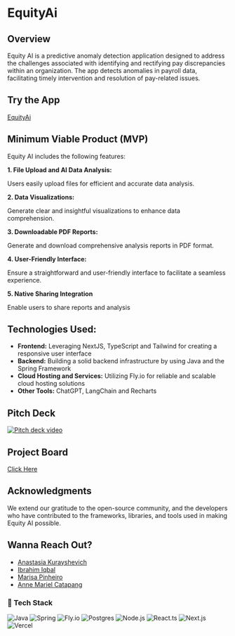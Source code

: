 # EquityAi

## Overview
Equity AI is a predictive anomaly detection application designed to address the challenges associated with identifying and rectifying pay discrepancies within an organization. The app detects anomalies in payroll data, facilitating timely intervention and resolution of pay-related issues.

## Try the App
[EquityAi](https://equity-ai.vercel.app/)

## Minimum Viable Product (MVP)
Equity AI includes the following features:

**1. File Upload and AI Data Analysis:**
<p>Users easily upload files for efficient and accurate data analysis.</p>

**2. Data Visualizations:**
<p>Generate clear and insightful visualizations to enhance data comprehension.</p>

**3. Downloadable PDF Reports:**
<p>Generate and download comprehensive analysis reports in PDF format.</p>

**4. User-Friendly Interface:**
<p>Ensure a straightforward and user-friendly interface to facilitate a seamless experience.
</p>

**5. Native Sharing Integration**
<p>Enable users to share reports and analysis</p>

## Technologies Used:
- **Frontend:** Leveraging NextJS, TypeScript and Tailwind for creating a responsive user interface
- **Backend:** Building a solid backend infrastructure by using Java and the Spring Framework
- **Cloud Hosting and Services:** Utilizing Fly.io for reliable and scalable cloud hosting solutions
- **Other Tools:** ChatGPT, LangChain and Recharts

## Pitch Deck 
[![Pitch deck video](https://img.shields.io/badge/YouTube-FF0000?style=for-the-badge&logo=youtube&logoColor=white)](https://youtu.be/DqOw0xm7iNI)

## Project Board
[Click Here](https://github.com/orgs/TuringCrafters/projects/1/views/1)

## Acknowledgments
<p>We extend our gratitude to the open-source community, and the developers who have contributed to the frameworks, libraries, and tools used in making Equity AI possible.</p>

## Wanna Reach Out?
- [Anastasia Kurayshevich](https://github.com/AnastasiaKurayshevich)
- [Ibrahim Iqbal](https://github.com/dIB59)
- [Marisa Pinheiro](https://github.com/Marisa-Pinheiro) 
- [Anne Mariel Catapang](https://github.com/annemariel95)

### 📱 Tech Stack
![Java](https://img.shields.io/badge/Java-6F4E37?style=for-the-badge&logo=java&logoColor=white)
![Spring](https://img.shields.io/badge/Spring-6DB33F?style=for-the-badge&logo=spring&logoColor=white)
![Fly.io](https://img.shields.io/badge/Fly.io-800080?style=for-the-badge&logo=Fly.io&logoColor=Purple)
![Postgres](https://img.shields.io/badge/Postgres-4169E1?style=for-the-badge&logo=PostgreSQL&logoColor=white)
![Node.js](https://img.shields.io/badge/Node.js-339933?style=for-the-badge&logo=nodedotjs&logoColor=white)
![React.ts](https://img.shields.io/badge/React-20232A?style=for-the-badge&logo=react&logoColor=61DAFB)
![Next.js](https://img.shields.io/badge/next.js-000000?style=for-the-badge&logo=nextdotjs&logoColor=white)
![Vercel](https://img.shields.io/badge/Vercel-000000?style=for-the-badge&logo=vercel&logoColor=white)
